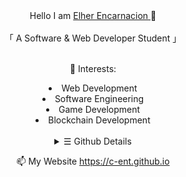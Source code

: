 
<div align="center">
  Hello I am <a href="c-ent.github.io"> Elher Encarnacion </a> 👋
  </br>
  </br>
  「 A Software & Web Developer Student 」
  </br>
  </br>

  🌱 Interests:
  <li>Web Development</li>
  <li>Software Engineering</li>
  <li>Game Development</li>
  <li>Blockchain Development</li>

  </br>
  </div>

  
  <details align="center" class="details-example">
    <summary>☰ Github Details</summary>
  <samp>
    <img src="https://komarev.com/ghpvc/?username=your-github-c-ent">
    <a href="https://github.com/c-ent?tab=repositories&language=python" target="_blank"><img alt="Python" src="https://img.shields.io/badge/-Python-3572A5?style=flat-square&logo=Python&logoColor=white"></a>
    <a href="https://github.com/c-ent?tab=repositories&language=java" target="_blank"><img alt="Java" src="https://img.shields.io/badge/-Java-b07219?style=flat-square&logo=Java&logoColor=white"></a>
     <a href="https://github.com/c-ent?tab=repositories&language=html" target="_blank"><img alt="HTML" src="https://img.shields.io/badge/-HTML-e34c26?style=flat-square&logo=HTML5&logoColor=white"></a>
     <a href="https://github.com/c-ent?tab=repositories&language=php" target="_blank"><img alt="HTML" src="https://img.shields.io/badge/-PHP-e34c26?style=flat-square&logo=PHP&logoColor=white"></a>
 <a href="https://github.com/c-ent?tab=repositories&language=javascript" target="_blank"><img alt="HTML" src="https://img.shields.io/badge/-javascript-e34c26?style=flat-square&logo=javascript&logoColor=white"></a>
    </br>
  </samp>
    <img id="theImage" src="https://github-readme-stats.vercel.app/api?username=c-ent&show_icons=true">
  </details>
  
<p align="center">
  📫 My Website <a href="https://c-ent.github.io/">https://c-ent.github.io</a>
</p>    

